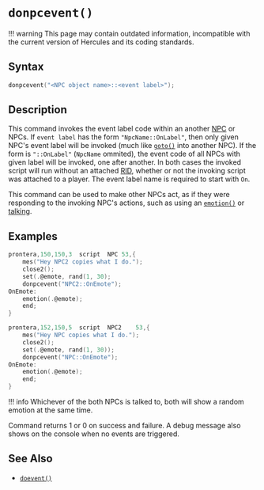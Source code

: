 # `donpcevent()`

!!! warning
	This page may contain outdated information, incompatible with the current version of Hercules and its coding standards.

## Syntax

```c
donpcevent("<NPC object name>::<event label>");
```

## Description

This command invokes the event label code within an another [NPC](../NPC.md) or NPCs. If `event label` has the form `"NpcName::OnLabel"`, then only given NPC's event label will be invoked (much like [`goto()`](goto.md) into another NPC). If the form is `"::OnLabel"` (`NpcName` ommited), the event code of all NPCs with given label will be invoked, one after another. In both cases the invoked script will run without an attached [RID](../RID.md), whether or not the invoking script was attached to a player. The event label name is required to start with `On`.

This command can be used to make other NPCs act, as if they were responding to the invoking NPC's actions, such as using an [`emotion()`](emotion.md) or [talking](npctalk.md).

## Examples

```c
prontera,150,150,3	script	NPC	53,{
    mes("Hey NPC2 copies what I do.");
    close2();
    set(.@emote, rand(1, 30);
    donpcevent("NPC2::OnEmote");
OnEmote:
    emotion(.@emote);
    end;
}

prontera,152,150,5	script	NPC2	53,{
    mes("Hey NPC copies what I do.");
    close2();
    set(.@emote, rand(1, 30));
    donpcevent("NPC::OnEmote");
OnEmote:
    emotion(.@emote);
    end;
}
```

!!! info
    Whichever of the both NPCs is talked to, both will show a random emotion at the same time.

Command returns 1 or 0 on success and failure. A debug message also shows on the console when no events are triggered.

## See Also

- [`doevent()`](doevent.md)
